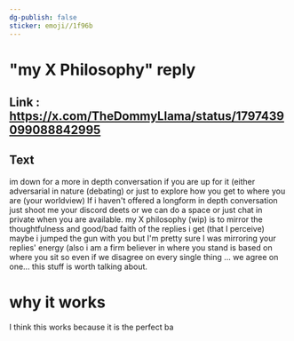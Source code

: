 ```yaml
---
dg-publish: false
sticker: emoji//1f96b
---
```

# "my X Philosophy" reply
## Link : https://x.com/TheDommyLlama/status/1797439099088842995
## Text
im down for a more in depth conversation if you are up for it (either adversarial in nature (debating) or just to explore how you get to where you are (your worldview) If i haven't offered a longform in depth conversation just shoot me your discord deets or we can do a space or just chat in private when you are available. my X philosophy (wip) is to mirror the thoughtfulness and good/bad faith of the replies i get (that I perceive) maybe i jumped the gun with you but I'm pretty sure I was mirroring your replies' energy (also i am a firm believer in where you stand is based on where you sit so even if we disagree on every single thing ... we agree on one... this stuff is worth talking about.

# why it works
I think this works because it is the perfect ba